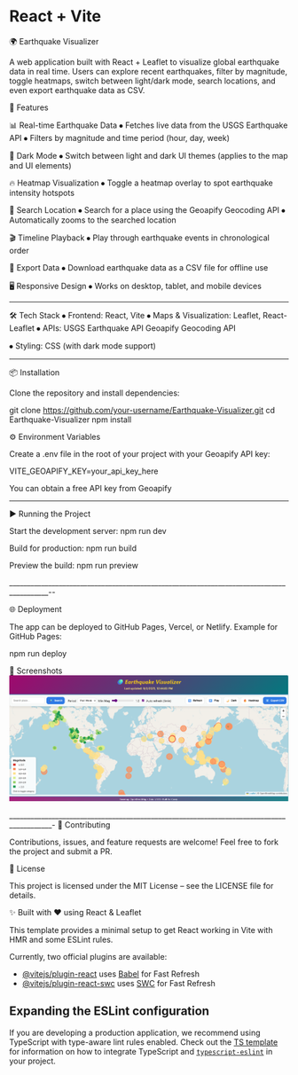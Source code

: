 # React + Vite

🌍 Earthquake Visualizer

A web application built with React + Leaflet to visualize global earthquake data in real time. Users can explore recent earthquakes, filter by magnitude, toggle heatmaps, switch between light/dark mode, search locations, and even export earthquake data as CSV.

🚀 Features

📊 Real-time Earthquake Data
⦁	Fetches live data from the USGS Earthquake API
⦁	Filters by magnitude and time period (hour, day, week)


🎨 Dark Mode
⦁	Switch between light and dark UI themes (applies to the map and UI elements)


🔥 Heatmap Visualization
⦁	Toggle a heatmap overlay to spot earthquake intensity hotspots

📍 Search Location
⦁	Search for a place using the Geoapify Geocoding API
⦁	Automatically zooms to the searched location

🎬 Timeline Playback
⦁	Play through earthquake events in chronological order

📑 Export Data
⦁	Download earthquake data as a CSV file for offline use

🖥️ Responsive Design
⦁	Works on desktop, tablet, and mobile devices

______________________________________________________________________________________________

🛠️ Tech Stack
⦁	Frontend: React, Vite
⦁	Maps & Visualization: Leaflet, React-Leaflet
⦁	APIs:
        USGS Earthquake API
        Geoapify Geocoding API

⦁	Styling: CSS (with dark mode support)

________________________________________________________________________________________________



📦 Installation

Clone the repository and install dependencies:

git clone https://github.com/your-username/Earthquake-Visualizer.git
cd Earthquake-Visualizer
npm install

⚙️ Environment Variables

Create a .env file in the root of your project with your Geoapify API key:

VITE_GEOAPIFY_KEY=your_api_key_here

You can obtain a free API key from Geoapify

_________________________________________________________________________________________

▶️ Running the Project

Start the development server:
npm run dev


Build for production:
npm run build


Preview the build:
npm run preview

_________________________________________________________________________________________--

🌐 Deployment

The app can be deployed to GitHub Pages, Vercel, or Netlify.
Example for GitHub Pages:

npm run deploy


📸 Screenshots
![image alt](https://github.com/SahqibAkhtar/Earthquake-Visualizer/blob/main/Screenshot%202025-09-02%20124426.png?raw=true)


__________________________________________________________________________________________-
🤝 Contributing

Contributions, issues, and feature requests are welcome!
Feel free to fork the project and submit a PR.

📜 License

This project is licensed under the MIT License – see the LICENSE
 file for details.

✨ Built with ❤️ using React & Leaflet


This template provides a minimal setup to get React working in Vite with HMR and some ESLint rules.

Currently, two official plugins are available:

- [@vitejs/plugin-react](https://github.com/vitejs/vite-plugin-react/blob/main/packages/plugin-react) uses [Babel](https://babeljs.io/) for Fast Refresh
- [@vitejs/plugin-react-swc](https://github.com/vitejs/vite-plugin-react/blob/main/packages/plugin-react-swc) uses [SWC](https://swc.rs/) for Fast Refresh

## Expanding the ESLint configuration

If you are developing a production application, we recommend using TypeScript with type-aware lint rules enabled. Check out the [TS template](https://github.com/vitejs/vite/tree/main/packages/create-vite/template-react-ts) for information on how to integrate TypeScript and [`typescript-eslint`](https://typescript-eslint.io) in your project.
